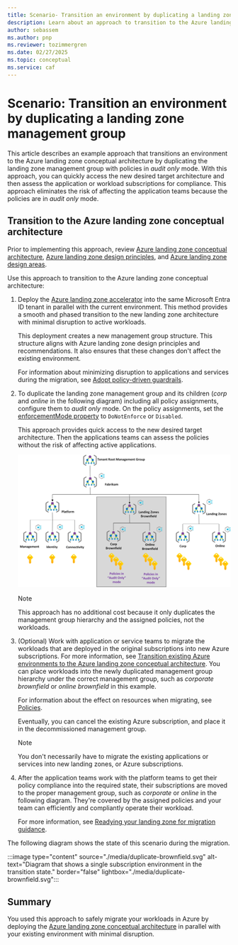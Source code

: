 ```yaml
---
title: Scenario- Transition an environment by duplicating a landing zone management group
description: Learn about an approach to transition to the Azure landing zone conceptual architecture by duplicating a landing zone management group.
author: sebassem
ms.author: pnp
ms.reviewer: tozimmergren
ms.date: 02/27/2025
ms.topic: conceptual
ms.service: caf
---
```


<!-- docutune:casing resourceType resourceTypes resourceId resourceIds -->

# Scenario: Transition an environment by duplicating a landing zone management group

This article describes an example approach that transitions an environment to the Azure landing zone conceptual architecture by duplicating the landing zone management group with policies in *audit only* mode. With this approach, you can quickly access the new desired target architecture and then assess the application or workload subscriptions for compliance. This approach eliminates the risk of affecting the application teams because the policies are in *audit only* mode.

## Transition to the Azure landing zone conceptual architecture

Prior to implementing this approach, review [Azure landing zone conceptual architecture](./index.md), [Azure landing zone design principles](./design-principles.md), and [Azure landing zone design areas](./design-areas.md).

Use this approach to transition to the Azure landing zone conceptual architecture:

1. Deploy the [Azure landing zone accelerator](/azure/architecture/landing-zones/landing-zone-deploy#platform) into the same Microsoft Entra ID tenant in parallel with the current environment. This method provides a smooth and phased transition to the new landing zone architecture with minimal disruption to active workloads.

   This deployment creates a new management group structure. This structure aligns with Azure landing zone design principles and recommendations. It also ensures that these changes don't affect the existing environment.

   For information about minimizing disruption to applications and services during the migration, see [Adopt policy-driven guardrails](../enterprise-scale/dine-guidance.md).

1. To duplicate the landing zone management group and its children (*corp* and *online* in the following diagram) including all policy assignments, configure them to *audit only* mode. On the policy assignments, set the [enforcementMode property](/azure/governance/policy/concepts/assignment-structure#enforcement-mode) to `DoNotEnforce` or `Disabled`.

   This approach provides quick access to the new desired target architecture. Then the applications teams can assess the policies without the risk of affecting active applications.

    ![Diagram that shows duplicate brownfield landing zones with audit only policies.](./media/alz-duplicate-brownfield-auditonly.png)

   > [!NOTE]
   > This approach has no additional cost because it only duplicates the management group hierarchy and the assigned policies, not the workloads.

1. (Optional) Work with application or service teams to migrate the workloads that are deployed in the original subscriptions into new Azure subscriptions. For more information, see [Transition existing Azure environments to the Azure landing zone conceptual architecture](./../enterprise-scale/transition.md#move-resources-in-azure). You can place workloads into the newly duplicated management group hierarchy under the correct management group, such as *corporate brownfield* or *online brownfield* in this example.

   For information about the effect on resources when migrating, see [Policies](./../enterprise-scale/transition.md#policies).

   Eventually, you can cancel the existing Azure subscription, and place it in the decommissioned management group.

   > [!NOTE]
   > You don't necessarily have to migrate the existing applications or services into new landing zones, or Azure subscriptions.

1. After the application teams work with the platform teams to get their policy compliance into the required state, their subscriptions are moved to the proper management group, such as *corporate* or *online* in the following diagram. They're covered by the assigned policies and your team can efficiently and compliantly operate their workload.

   For more information, see [Readying your landing zone for migration guidance](../.././migrate/azure-migration-guide/ready-alz.md).

The following diagram shows the state of this scenario during the migration.

:::image type="content" source="./media/duplicate-brownfield.svg" alt-text="Diagram that shows a single subscription environment in the transition state." border="false" lightbox="./media/duplicate-brownfield.svg":::

## Summary

You used this approach to safely migrate your workloads in Azure by deploying the [Azure landing zone conceptual architecture](./index.md#azure-landing-zone-architecture) in parallel with your existing environment with minimal disruption.
